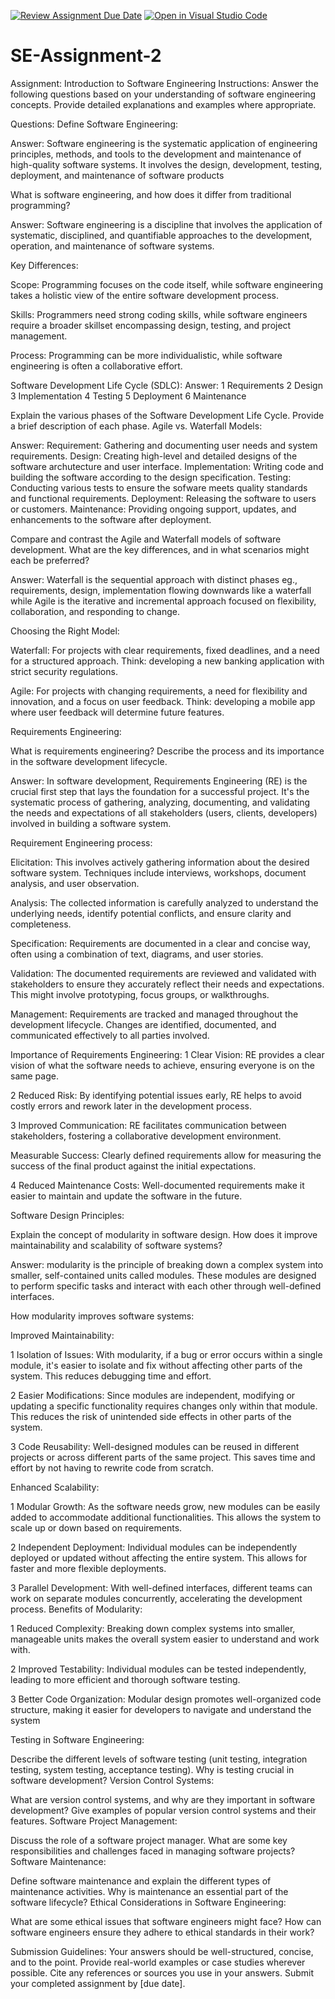 [![Review Assignment Due Date](https://classroom.github.com/assets/deadline-readme-button-24ddc0f5d75046c5622901739e7c5dd533143b0c8e959d652212380cedb1ea36.svg)](https://classroom.github.com/a/-ucQIGTc)
[![Open in Visual Studio Code](https://classroom.github.com/assets/open-in-vscode-718a45dd9cf7e7f842a935f5ebbe5719a5e09af4491e668f4dbf3b35d5cca122.svg)](https://classroom.github.com/online_ide?assignment_repo_id=15244229&assignment_repo_type=AssignmentRepo)
# SE-Assignment-2
Assignment: Introduction to Software Engineering
Instructions:
Answer the following questions based on your understanding of software engineering concepts. Provide detailed explanations and examples where appropriate.

Questions:
Define Software Engineering:

Answer: Software engineering is the systematic application of engineering principles, methods, and tools to the development and maintenance of high-quality software systems. It involves the design, development, testing, deployment, and maintenance of software products

What is software engineering, and how does it differ from traditional programming?

Answer: Software engineering is a discipline that involves the application of systematic, disciplined, and quantifiable approaches to the development, operation, and maintenance of software systems.

Key Differences:

Scope: Programming focuses on the code itself, while software engineering takes a holistic view of the entire software development process.

Skills: Programmers need strong coding skills, while software engineers require a broader skillset encompassing design, testing, and project management.

Process: Programming can be more individualistic, while software engineering is often a collaborative effort.

Software Development Life Cycle (SDLC):
Answer:
1 Requirements
2 Design
3 Implementation
4 Testing
5 Deployment
6 Maintenance

Explain the various phases of the Software Development Life Cycle. Provide a brief description of each phase.
Agile vs. Waterfall Models:

Answer:
Requirement: Gathering and documenting user needs and system requirements.
Design: Creating high-level and detailed designs of the software archutecture and user interface.
Implementation: Writing code and building the software according to the design specification.
Testing: Conducting various tests to ensure the sofware meets quality standards and functional requirements.
Deployment: Releasing the software to users or customers.
Maintenance: Providing ongoing support, updates, and enhancements to the software after deployment.

Compare and contrast the Agile and Waterfall models of software development. What are the key differences, and in what scenarios might each be preferred?

Answer:
Waterfall is the sequential approach with distinct phases eg., requirements, design, implementation flowing downwards like a waterfall while Agile is the iterative and incremental approach focused on flexibility, collaboration, and responding to change.

Choosing the Right Model:

Waterfall: For projects with clear requirements, fixed deadlines, and a need for a structured approach. Think: developing a new banking application with strict security regulations.

Agile: For projects with changing requirements, a need for flexibility and innovation, and a focus on user feedback. Think: developing a mobile app where user feedback will determine future features.

Requirements Engineering:

What is requirements engineering? Describe the process and its importance in the software development lifecycle.

Answer:
In software development, Requirements Engineering (RE) is the crucial first step that lays the foundation for a successful project. It's the systematic process of gathering, analyzing, documenting, and validating the needs and expectations of all stakeholders (users, clients, developers) involved in building a software system.

Requirement Engineering process:

Elicitation: This involves actively gathering information about the desired software system. Techniques include interviews, workshops, document analysis, and user observation.

Analysis: The collected information is carefully analyzed to understand the underlying needs, identify potential conflicts, and ensure clarity and completeness.

Specification: Requirements are documented in a clear and concise way, often using a combination of text, diagrams, and user stories.

Validation: The documented requirements are reviewed and validated with stakeholders to ensure they accurately reflect their needs and expectations. This might involve prototyping, focus groups, or walkthroughs.

Management: Requirements are tracked and managed throughout the development lifecycle. Changes are identified, documented, and communicated effectively to all parties involved.

Importance of Requirements Engineering:
1 Clear Vision: RE provides a clear vision of what the software needs to achieve, ensuring everyone is on the same page.

2 Reduced Risk: By identifying potential issues early, RE helps to avoid costly errors and rework later in the development process.

3 Improved Communication: RE facilitates communication between stakeholders, fostering a collaborative development environment.

Measurable Success: Clearly defined requirements allow for measuring the success of the final product against the initial expectations.

4 Reduced Maintenance Costs: Well-documented requirements make it easier to maintain and update the software in the future.

Software Design Principles:

Explain the concept of modularity in software design. How does it improve maintainability and scalability of software systems?

Answer:
modularity is the principle of breaking down a complex system into smaller, self-contained units called modules. These modules are designed to perform specific tasks and interact with each other through well-defined interfaces.

How modularity improves software systems:

Improved Maintainability:

1 Isolation of Issues: With modularity, if a bug or error occurs within a single module, it's easier to isolate and fix without affecting other parts of the system. This reduces debugging time and effort.

2 Easier Modifications: Since modules are independent, modifying or updating a specific functionality requires changes only within that module. This reduces the risk of unintended side effects in other parts of the system.

3 Code Reusability: Well-designed modules can be reused in different projects or across different parts of the same project. This saves time and effort by not having to rewrite code from scratch.

Enhanced Scalability:

1 Modular Growth: As the software needs grow, new modules can be easily added to accommodate additional functionalities. This allows the system to scale up or down based on requirements.

2 Independent Deployment: Individual modules can be independently deployed or updated without affecting the entire system. This allows for faster and more flexible deployments.

3 Parallel Development: With well-defined interfaces, different teams can work on separate modules concurrently, accelerating the development process.
Benefits of Modularity:

1 Reduced Complexity: Breaking down complex systems into smaller, manageable units makes the overall system easier to understand and work with.

2 Improved Testability: Individual modules can be tested independently, leading to more efficient and thorough software testing.

3 Better Code Organization: Modular design promotes well-organized code structure, making it easier for developers to navigate and understand the system

Testing in Software Engineering:

Describe the different levels of software testing (unit testing, integration testing, system testing, acceptance testing). Why is testing crucial in software development?
Version Control Systems:

What are version control systems, and why are they important in software development? Give examples of popular version control systems and their features.
Software Project Management:

Discuss the role of a software project manager. What are some key responsibilities and challenges faced in managing software projects?
Software Maintenance:

Define software maintenance and explain the different types of maintenance activities. Why is maintenance an essential part of the software lifecycle?
Ethical Considerations in Software Engineering:

What are some ethical issues that software engineers might face? How can software engineers ensure they adhere to ethical standards in their work?

Submission Guidelines:
Your answers should be well-structured, concise, and to the point.
Provide real-world examples or case studies wherever possible.
Cite any references or sources you use in your answers.
Submit your completed assignment by [due date].
